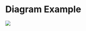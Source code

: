  # Diagram Example 
 ![](https://cdn.journaldev.com/wp-content/uploads/2013/07/Chain-of-Responsibility-Class-Diagram.png)
